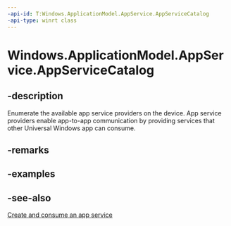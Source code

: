 ```yaml
---
-api-id: T:Windows.ApplicationModel.AppService.AppServiceCatalog
-api-type: winrt class
---
```


<!-- Class syntax.
public class AppServiceCatalog 
-->

# Windows.ApplicationModel.AppService.AppServiceCatalog

## -description
Enumerate the available app service providers on the device. App service providers enable app-to-app communication by providing services that other Universal Windows app can consume.

## -remarks

## -examples

## -see-also
[Create and consume an app service](https://docs.microsoft.com/windows/uwp/launch-resume/how-to-create-and-consume-an-app-service)